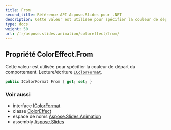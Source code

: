 ```yaml
---
title: From
second_title: Référence API Aspose.Slides pour .NET
description: Cette valeur est utilisée pour spécifier la couleur de départ du comportement. Lecture/écriture IColorFormataspose.slides/../aspose.slides/icolorformat.
type: docs
weight: 50
url: /fr/aspose.slides.animation/coloreffect/from/
---
```


## Propriété ColorEffect.From

Cette valeur est utilisée pour spécifier la couleur de départ du comportement. Lecture/écriture [`IColorFormat`](../../../aspose.slides/icolorformat).

```csharp
public IColorFormat From { get; set; }
```

### Voir aussi

* interface [IColorFormat](../../../aspose.slides/icolorformat)
* classe [ColorEffect](../../coloreffect)
* espace de noms [Aspose.Slides.Animation](../../coloreffect)
* assembly [Aspose.Slides](../../../)

<!-- NE PAS MODIFIER : généré par xmldocmd pour Aspose.Slides.dll -->
